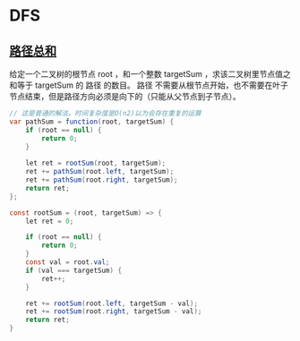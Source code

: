 # DFS


## [路径总和](https://leetcode-cn.com/problems/path-sum-iii)
给定一个二叉树的根节点 root ，和一个整数 targetSum ，求该二叉树里节点值之和等于 targetSum 的 路径 的数目。
路径 不需要从根节点开始，也不需要在叶子节点结束，但是路径方向必须是向下的（只能从父节点到子节点）。
```java
// 这是普通的解法，时间复杂度是O(n2)以为会存在重复的运算
var pathSum = function(root, targetSum) {
    if (root == null) {
        return 0;
    }
    
    let ret = rootSum(root, targetSum);
    ret += pathSum(root.left, targetSum);
    ret += pathSum(root.right, targetSum);
    return ret;
};

const rootSum = (root, targetSum) => {
    let ret = 0;

    if (root == null) {
        return 0;
    }
    const val = root.val;
    if (val === targetSum) {
        ret++;
    } 

    ret += rootSum(root.left, targetSum - val);
    ret += rootSum(root.right, targetSum - val);
    return ret;
}

```